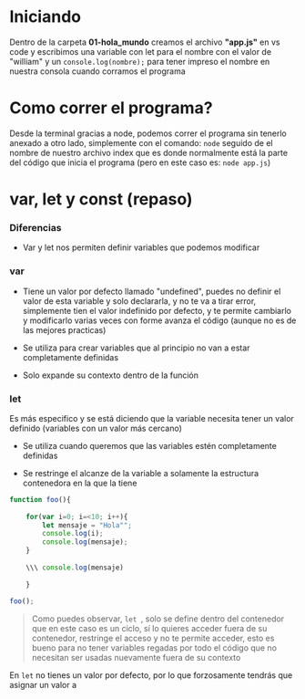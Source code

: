 # Iniciando
Dentro de la carpeta **01-hola_mundo** creamos el archivo **"app.js"** en vs code y escribimos una variable con let para el nombre con el valor de "william" y un ```console.log(nombre);``` para tener impreso el nombre en nuestra consola cuando corramos el programa

# Como correr el programa? 
Desde la terminal gracias a node, podemos correr el programa sin tenerlo anexado a otro lado, simplemente con el comando: ```node``` seguido de el nombre de nuestro archivo index que es donde normalmente está la parte del código que inicia el programa (pero en este caso es: ```node app.js```)

# var, let y const (repaso)

### Diferencias 

* Var y let nos permiten definir variables que podemos modificar 

### var
* Tiene un valor por defecto llamado "undefined", puedes no definir el valor de esta variable y solo declararla, y no te va a tirar error, simplemente tien el valor indefinido por defecto, y te permite cambiarlo y modificarlo varias veces con forme avanza el código (aunque no es de las mejores practicas)

* Se utiliza para crear variables que al principio no van a estar completamente definidas 

* Solo expande su contexto dentro de la función 

### let

Es más especifico y se está diciendo que la variable necesita tener un valor definido (variables con un valor más cercano)

* Se utiliza cuando queremos que las variables estén completamente definidas 

* Se restringe el alcanze de la variable a solamente la estructura contenedora en la que la tiene 

```js 
function foo(){
	
	for(var i=0; i=<10; i++){
		let mensaje = "Hola"";
		console.log(i);
		console.log(mensaje);
	}
		
	\\\ console.log(mensaje)
	
	}
	
foo();
```

> Como puedes observar, ```let ```, solo se define dentro del contenedor que en este caso es un ciclo, sí lo quieres acceder fuera de su contenedor, restringe el acceso y no te permite acceder, esto es bueno para no tener variables regadas por todo el código que no necesitan ser usadas nuevamente fuera de su contexto 

En ```let``` no tienes un valor por defecto, por lo que forzosamente tendrás que asignar un valor a